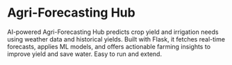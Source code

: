 # Agri-Forecasting Hub
AI-powered Agri-Forecasting Hub predicts crop yield and irrigation needs using weather data and historical yields. Built with Flask, it fetches real-time forecasts, applies ML models, and offers actionable farming insights to improve yield and save water. Easy to run and extend.
